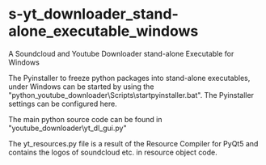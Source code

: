 # s-yt_downloader_stand-alone_executable_windows
A Soundcloud and Youtube Downloader stand-alone Executable for Windows

The Pyinstaller to freeze python packages into stand-alone executables, 
under Windows can be started by using the "python_youtube_downloader\Scripts\startpyinstaller.bat".
The Pyinstaller settings can be configured here.

The main python source code can be found in "youtube_downloader\yt_dl_gui.py"

The yt_resources.py file is a result of the Resource Compiler for PyQt5 and contains the logos of soundcloud etc. in
resource object code. 
